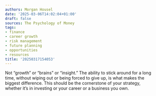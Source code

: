 ```yaml
---
authors: Morgan Housel
date: '2025-03-06T14:02:04+01:00'
draft: false
sources: The Psychology of Money
tags:
- finance
- career growth
- risk management
- future planning
- opportunities
- resources
title: '20250317154053'
---
```


Not “growth” or “brains” or “insight.” The ability to stick around for a long time, without wiping out or being forced
to give up, is what makes the biggest difference. This should be the cornerstone of your strategy, whether it’s in
investing or your career or a business you own.